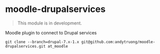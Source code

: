 moodle-drupalservices
=====================

> This module is in development.

Moodle plugin to connect to Drupal services

    git clone --branch=drupal-7.x-1.x git@github.com:andytruong/moodle-drupalservices.git at_moodle
